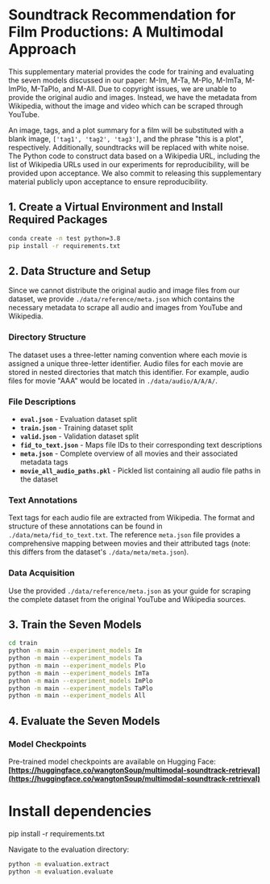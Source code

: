 
# Soundtrack Recommendation for Film Productions: A Multimodal Approach

This supplementary material provides the code for training and evaluating the seven models discussed in our paper: M-Im, M-Ta, M-Plo, M-ImTa, M-ImPlo, M-TaPlo, and M-All. Due to copyright issues, we are unable to provide the original audio and images. Instead, we have the metadata from Wikipedia, without the image and video which can be scraped through YouTube.

An image, tags, and a plot summary for a film will be substituted with a blank image, `['tag1', 'tag2', 'tag3']`, and the phrase "this is a plot", respectively. Additionally, soundtracks will be replaced with white noise. The Python code to construct data based on a Wikipedia URL, including the list of Wikipedia URLs used in our experiments for reproducibility, will be provided upon acceptance. We also commit to releasing this supplementary material publicly upon acceptance to ensure reproducibility.

## 1. Create a Virtual Environment and Install Required Packages

```bash
conda create -n test python=3.8
pip install -r requirements.txt
```

## 2. Data Structure and Setup

Since we cannot distribute the original audio and image files from our dataset, we provide `./data/reference/meta.json` which contains the necessary metadata to scrape all audio and images from YouTube and Wikipedia.

### Directory Structure

The dataset uses a three-letter naming convention where each movie is assigned a unique three-letter identifier. Audio files for each movie are stored in nested directories that match this identifier. For example, audio files for movie "AAA" would be located in `./data/audio/A/A/A/`.

### File Descriptions

- **`eval.json`** - Evaluation dataset split
- **`train.json`** - Training dataset split  
- **`valid.json`** - Validation dataset split
- **`fid_to_text.json`** - Maps file IDs to their corresponding text descriptions
- **`meta.json`** - Complete overview of all movies and their associated metadata tags
- **`movie_all_audio_paths.pkl`** - Pickled list containing all audio file paths in the dataset

### Text Annotations

Text tags for each audio file are extracted from Wikipedia. The format and structure of these annotations can be found in `./data/meta/fid_to_text.txt`. The reference `meta.json` file provides a comprehensive mapping between movies and their attributed tags (note: this differs from the dataset's `./data/meta/meta.json`).

### Data Acquisition

Use the provided `./data/reference/meta.json` as your guide for scraping the complete dataset from the original YouTube and Wikipedia sources.

## 3. Train the Seven Models

```bash
cd train
python -m main --experiment_models Im
python -m main --experiment_models Ta
python -m main --experiment_models Plo
python -m main --experiment_models ImTa
python -m main --experiment_models ImPlo
python -m main --experiment_models TaPlo
python -m main --experiment_models All
```


## 4. Evaluate the Seven Models

### Model Checkpoints

Pre-trained model checkpoints are available on Hugging Face: 
**[https://huggingface.co/wangtonSoup/multimodal-soundtrack-retrieval](https://huggingface.co/wangtonSoup/multimodal-soundtrack-retrieval)**

# Install dependencies
pip install -r requirements.txt

Navigate to the evaluation directory:

```bash
python -m evaluation.extract
python -m evaluation.evaluate
```